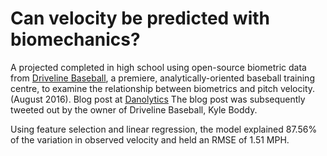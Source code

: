 # Can velocity be predicted with biomechanics?

A projected completed in high school using open-source biometric data from [Driveline Baseball](https://www.drivelinebaseball.com/), a premiere, analytically-oriented baseball training centre, to examine the relationship between biometrics and pitch velocity. (August 2016). Blog post at [Danolytics](https://medium.com/danolytics/can-velocity-be-predicted-with-biomechanics-91f4cf0bee98) The blog post was subsequently tweeted out by the owner of Driveline Baseball, Kyle Boddy.

Using feature selection and linear regression, the model explained 87.56% of the variation in observed velocity and held an RMSE of 1.51 MPH. 
